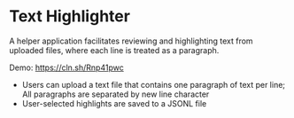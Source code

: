 # Text Highlighter
A helper application facilitates reviewing and highlighting text from uploaded files, where each line is treated as a paragraph. 

Demo: https://cln.sh/Rnp41pwc

- Users can upload a text file that contains one paragraph of text per line; All paragraphs are separated by new line character
- User-selected highlights are saved to a JSONL file
